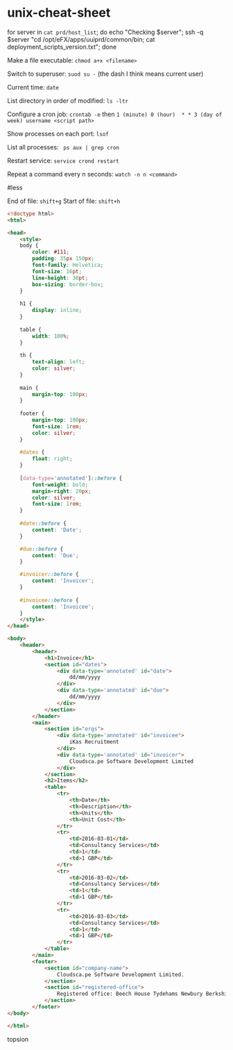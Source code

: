 # unix-cheat-sheet

for server in `cat prd/host_list`; do echo "Checking $server"; ssh -q $server "cd /opt/eFX/apps/uuiprd/common/bin; cat deployment_scripts_version.txt"; done


Make a file executable: `chmod a+x <filename>`

Switch to superuser: `suod su -` (the dash I think means current user)

Current time: `date`

List directory in order of modified: `ls -ltr`

Configure a cron job: `crontab -e` then `1 (minute) 0 (hour)  * * 3 (day of week) username <script path>`

Show processes on each port: `lsof`

List all processes: ` ps aux | grep cron`

Restart service: `service crond restart`

Repeat a command every n seconds: `watch -n n <command>`

#less

End of file: `shift+g`
Start of file: `shift+h`

```html
<!doctype html>
<html>

<head>
    <style>
    body {
    	color: #111;
        padding: 35px 150px;
        font-family: Helvetica;
        font-size: 16pt;
        line-height: 30pt;
        box-sizing: border-box;
    }
    
    h1 {
        display: inline;
    }
    
    table {
        width: 100%;
    }
    
    th {
        text-align: left;
        color: silver;
    }
    
    main {
        margin-top: 100px;
    }
    
    footer {
        margin-top: 100px;
        font-size: 1rem;
        color: silver;
    }
    
    #dates {
        float: right;
    }
    
    [data-type='annotated']::before {
        font-weight: bold;
        margin-right: 20px;
        color: silver;
        font-size: 1rem;
    }
    
    #date::before {
        content: 'Date';
    }

    #due::before {
        content: 'Due';
    }

    #invoicer::before {
        content: 'Invoicer';
    }
    
    #invoicee::before {
        content: 'Invoicee';
    }
    </style>
</head>

<body>
    <header>
        <header>
            <h1>Invoice</h1>
            <section id="dates">
                <div data-type='annotated' id="date">
                    dd/mm/yyyy
                </div>
                <div data-type='annotated' id="due">
                    dd/mm/yyyy
                </div>
            </section>
        </header>
        <main>
        	<section id="orgs">
                <div data-type='annotated' id="invoicee">
                    iKas Recruitment
                </div>
                <div data-type='annotated' id="invoicer">
                    Cloudsca.pe Software Development Limited
                </div>
            </section>
            <h2>Items</h2>
            <table>
                <tr>
                    <th>Date</th>
                    <th>Description</th>
                    <th>Units</th>
                    <th>Unit Cost</th>
                </tr>
                <tr>
                    <td>2016-03-01</td>
                    <td>Consultancy Services</td>
                    <td>1</td>
                    <td>1 GBP</td>
                </tr>
                <tr>
                    <td>2016-03-02</td>
                    <td>Consultancy Services</td>
                    <td>1</td>
                    <td>1 GBP</td>
                </tr>
                <tr>
                    <td>2016-03-03</td>
                    <td>Consultancy Services</td>
                    <td>1</td>
                    <td>1 GBP</td>
                </tr>
            </table>
        </main>
        <footer>
            <section id="company-name">
                Cloudsca.pe Software Development Limited.
            </section>
            <section id="registered-office">
                Registered office: Beech House Tydehams Newbury Berkshire, RG14 6JT.
            </section>
        </footer>
</body>

</html>
```

topsion
